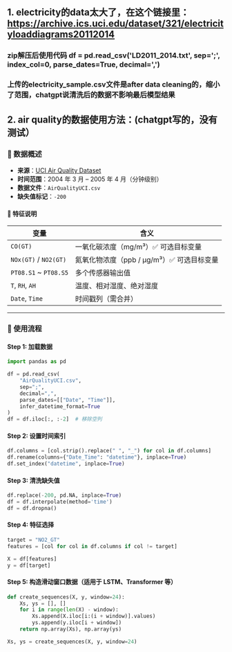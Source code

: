 ## 1. electricity的data太大了，在这个链接里： https://archive.ics.uci.edu/dataset/321/electricityloaddiagrams20112014
### zip解压后使用代码 df = pd.read_csv('LD2011_2014.txt', sep=';', index_col=0, parse_dates=True, decimal=',')
### 上传的electricity_sample.csv文件是after data cleaning的，缩小了范围，chatgpt说清洗后的数据不影响最后模型结果

## 2. air quality的数据使用方法：(chatgpt写的，没有测试）
### 📄 数据概述
- **来源**：[UCI Air Quality Dataset](https://archive.ics.uci.edu/ml/datasets/Air+Quality)
- **时间范围**：2004 年 3 月 – 2005 年 4 月（分钟级别）
- **数据文件**：`AirQualityUCI.csv`
- **缺失值标记**：`-200`

#### 📌 特征说明
| 变量 | 含义 |
|------|------|
| `CO(GT)` | 一氧化碳浓度（mg/m³）✅ 可选目标变量 |
| `NOx(GT)` / `NO2(GT)` | 氮氧化物浓度（ppb / µg/m³）✅ 可选目标变量 |
| `PT08.S1` ~ `PT08.S5` | 多个传感器输出值 |
| `T`, `RH`, `AH` | 温度、相对湿度、绝对湿度 |
| `Date`, `Time` | 时间戳列（需合并）

---

### 🧪 使用流程

#### Step 1: 加载数据

```python
import pandas as pd

df = pd.read_csv(
    "AirQualityUCI.csv",
    sep=";",
    decimal=",",
    parse_dates=[["Date", "Time"]],
    infer_datetime_format=True
)
df = df.iloc[:, :-2]  # 移除空列
```

#### Step 2: 设置时间索引
```python
df.columns = [col.strip().replace(" ", "_") for col in df.columns]
df.rename(columns={"Date_Time": "datetime"}, inplace=True)
df.set_index("datetime", inplace=True)
```

#### Step 3: 清洗缺失值
```python
df.replace(-200, pd.NA, inplace=True)
df = df.interpolate(method='time')
df = df.dropna()
```

#### Step 4: 特征选择
```python
target = "NO2_GT"
features = [col for col in df.columns if col != target]

X = df[features]
y = df[target]
```

#### Step 5: 构造滑动窗口数据（适用于 LSTM、Transformer 等）
```python
def create_sequences(X, y, window=24):
    Xs, ys = [], []
    for i in range(len(X) - window):
        Xs.append(X.iloc[i:(i + window)].values)
        ys.append(y.iloc[i + window])
    return np.array(Xs), np.array(ys)

Xs, ys = create_sequences(X, y, window=24)
```


